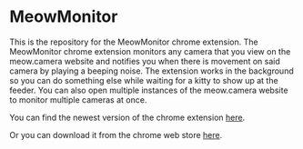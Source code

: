 # MeowMonitor
This is the repository for the MeowMonitor chrome extension. The MeowMonitor chrome extension monitors any camera that you view on the meow.camera website and notifies you when there is movement on said camera by playing a beeping noise. The extension works in the background so you can do something else while waiting for a kitty to show up at the feeder. You can also open multiple instances of the meow.camera website to monitor multiple cameras at once.

You can find the newest version of the chrome extension [here](https://github.com/Memez4Life7/MeowMonitor/releases/tag/v1.0.0).

Or you can download it from the chrome web store [here](https://chromewebstore.google.com/detail/meowmonitor/nploachnbkfiaeilbiiifadmijcihhll?hl=en).
